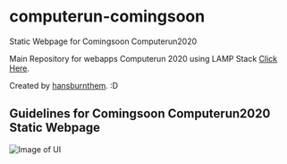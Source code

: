 # computerun-comingsoon
Static Webpage for Comingsoon Computerun2020

Main Repository for webapps Computerun 2020 using LAMP Stack
[Click Here](https://github.com/reinhart1010/computerun-2020).

Created by [hansburnthem](https://www.instagram.com/hnifrma/). :D

## Guidelines for Comingsoon Computerun2020 Static Webpage
![Image of UI](https://i.ibb.co/sRbgQTW/Computerun-2020-Web-Guidelines-Coming-Soon.png)
